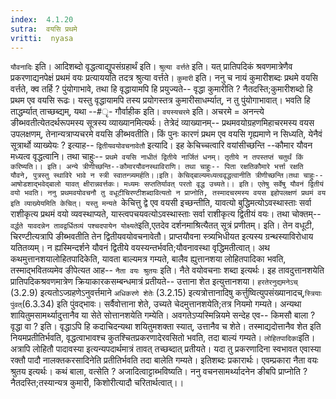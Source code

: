 ```yaml
---
index:  4.1.20
sutra:  वयसि प्रथमे
vritti:  nyasa
---
```


`यौवनादिः` इति। आदिशब्दो वृद्धत्वाद्युपसंग्रहार्थं इति। `श्रुत्या वर्त्तते` इति। यत् प्रातिपदिकं श्रवणमात्रेणैव प्रकरणाद्यनपेक्षं प्रथमं वयः प्रत्याययति तदत्र श्रुत्या वर्त्तते। `कुमारी` इति। ननु च नायं कुमारीशब्दः प्रथमे वयसि वर्त्तते, क्व तर्हि ? पुंयोगाभावे, तथा हि वृद्धायामपि हि प्रयुज्यते-- वृद्धा कुमारीति ? नैतदस्ति;कुमारीशब्दो हि प्रथम एव वयसि रूढः। यस्तु वृद्धायामपि तस्य प्रयोगस्तत्र कुमारीसाधर्म्यात्, न तु पुंयोगाभावात्। भवति हि ताद्धर्म्यात् ताच्छब्द्यम्, यथा --#ृ- गौर्वाहीक इति।
`वयस्यचरमे` इति। अचरमे = अनन्त्ये ङीब्भवतीत्येतदर्थरूपमस्य सूत्रस्य व्याख्यानमित्यर्थः। तेत्रेदं व्याख्यानम्-- प्रथमवयोग्रहणमिहाचरमस्य वयस उपलक्षणम्, तेनान्यत्राप्यचरमे वयसि ङीब्भवतीति। किं पुनः कारणं प्रथम एव वयसि गृह्यमाणे न सिध्यति, येनैवं सूत्रार्थो व्याख्येयः ? इत्याह-- `द्वितीयवयोवचनावेतौ` इत्यादि। इह केचिच्चत्वारि वयांसीच्छन्ति --कौमार यौवन मध्यत्व वृद्धत्वानि। तथा चाहुः--
`प्रथमे वयसि नाधीतं द्वितीये नार्जितं धनम्।
तृतीये न तपस्तप्तं चतुर्थं किं करिष्यति।। इति।
अन्ये त्रीणीच्छन्ति--कौमारयौवनस्थाविराणि। तथा चाहुः--
पिता रक्षतिकौमारे भर्त्ता रक्षति यौवने,
पुत्रस्तु स्थाविरे भावे न स्त्री स्वातन्त्र्यमर्हति।।इति।
केचिद्बाल्यमध्यत्ववृद्धत्वानीति त्रीणीच्छन्ति।तथा चाहुः--
आषोडशाद्भवेद्बालो यावत् क्षीरान्नवर्त्तकः।
मध्यमः सप्ततिर्यावत् परतो वृद्ध उच्यते।। इति।
एतेषु सर्वेषु यौवनं द्वितीयं वयो भवति। ननु प्रथमवयोवचनौ तु वधूटीचिरण्टीशब्दावित्यतो न प्राप्नोति, तस्मादचरमस्य वयस इहोपलक्षणं प्रथमं वय इति व्याख्येयमिति केचित्।
यस्तु मन्यते `केचित्तु द्वे एव वयसी इच्छन्तीति, यावत्यो बुद्धिमत्योऽवस्थास्ताः सर्वा राशीकृत्य प्रथमं वयो व्यवस्थाप्यते, यास्त्वपचयवत्योऽवस्थास्ताः सर्वा राशीकृत्य द्वितीयं वयः। तथा चोक्तम्-- `वर्द्धते यावदन्नेन तावद्वर्धितव्यं पश्चदपायेन योक्ष्यते`इति,एतदेव दर्शनमाश्रित्यैतत् सूत्रं प्रणीतम्। इति। तेन वधूटी, चिरण्टीत्यत्रापि ङीब्भवतीति तेन द्वितीयवयोवचनावेतौ। प्राप्तयौवना स्त्र्यभिधीयत इत्यस्य ग्रन्थस्याविरोधाय यतितव्यम्। न ह्यस्मिन्दर्शने यौवनं द्वितीये वयस्यन्तर्भवति;यौवनावस्था वृद्धिमतीत्वात्।
अथ कथमुत्तानशयालोहितपादिकेति, यावता बाल्यमत्र गम्यते, बालैव ह्युत्तानशया लोहितपादिका भवति, तस्माद्भवितव्यमेव ङीपेत्यत आह-- `नैता वयः श्रुतयः` इति। नैते वयोवचनाः शब्दा इत्यर्थः। इह तावदुत्तानशयेति प्रातिपदिकश्रवणमात्रेण क्रियाकारकसम्बन्धमात्रं प्रतीयते-- उत्ताना शेत इत्युत्तानशया। `हरतेरनुद्यमनेऽच्` (3.2.9) इत्यतोऽज्ग्रहणेऽनुवर्त्तमाने `अधिकरणे शेतेः` (3.2.15) इत्यत्रोत्तानादिषु कर्त्तुष्वित्युपसंख्यानादच्,`स्त्रियाः पुंवत्`(6.3.34) इति पुंवद्भावः। सर्वैवोत्ताना शेते, उच्यते चेदमुत्तानशयेति;तत्र नियमो गम्यते। अन्यथा शायितुमसामर्थ्यादुत्तानैव या सेते सोत्तानशयेति गम्येति। अवगतेऽप्यस्मिन्नियमे सन्देह एव-- किमसौ बाला ? वृद्धा वा ? इति। वृद्धाऽपि हि कदाचिदन्यथा शयितुमशक्ता स्यात्, उत्तानैव च शेते। तस्माद्यदोत्तानैव शेत इति नियमप्रतीतिर्भवति, वृद्धत्वाभावश्च कुतश्चितप्रकरणादेरवसितो भवति, तदा बाल्यं गम्यते। `लोहितपादिका`इति। अत्रापि लोहितौ पादावस्या इत्यन्यपदार्थमात्रं तावत् तच्छब्दात् प्रतीयते। यदा तु प्रकरणादिना स्वभावत एवास्या रक्तौ पादौ नालक्तकरसादिनेति प्रतीतिर्भवति तदा बालेति गम्यते। इतिशब्दः प्रकारार्थः। एवम्प्रकारा नैता वयः श्रुतय इत्यर्थः। कथं बाला, वत्सेति ? अजादित्वाट्टाब्भविष्यति। ननु वचनसामर्थ्यादनेन ङीबपि प्राप्नोति ? नैतदस्ति;तस्यान्यत्र कुमारी, किशोरीत्यादौ चरितार्थत्वात्।।

